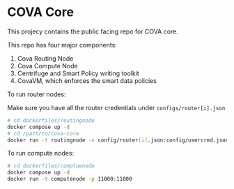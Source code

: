 COVA Core
========================

This projecy contains the public facing repo for COVA core.

This repo has four major components: 

1. Cova Routing Node
2. Cova Compute Node
3. Centrifuge and Smart Policy writing toolkit
4. CovaVM, which enforces the smart data policies


To run router nodes:

Make sure you have all the router credentials under `configs/router[i].json`

```sh
# cd dockerfiles/routingnode
docker compose up -d
# cd /path/to/cova-core
docker run -t routingnode -v config/router[i].json:config/usercred.json -p 10000[+i]:10000
```

To run compute nodes:

```sh
# cd dockerfiles/comptuenode
docker compose up -d
docker run -t computenode -p 11000:11000 
```
